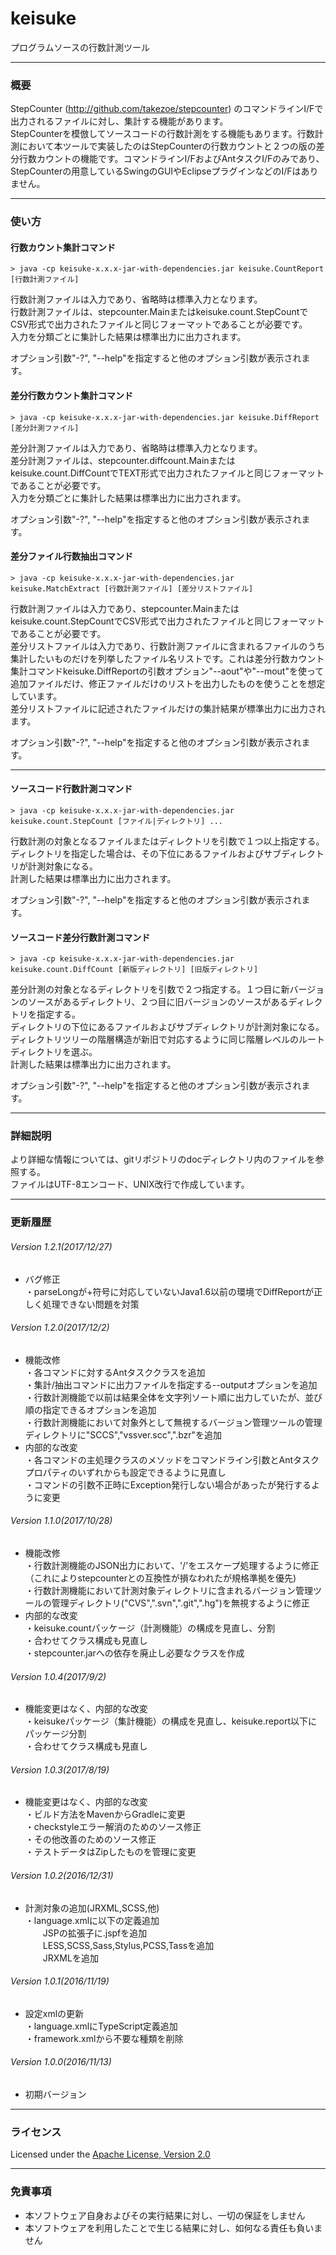 # keisuke
プログラムソースの行数計測ツール
- - -
### 概要
StepCounter (http://github.com/takezoe/stepcounter) のコマンドラインI/Fで出力されるファイルに対し、集計する機能があります。  
StepCounterを模倣してソースコードの行数計測をする機能もあります。行数計測において本ツールで実装したのはStepCounterの行数カウントと２つの版の差分行数カウントの機能です。コマンドラインI/FおよびAntタスクI/Fのみであり、StepCounterの用意しているSwingのGUIやEclipseプラグインなどのI/Fはありません。
- - -
### 使い方
#### 行数カウント集計コマンド
```
> java -cp keisuke-x.x.x-jar-with-dependencies.jar keisuke.CountReport [行数計測ファイル]
```
行数計測ファイルは入力であり、省略時は標準入力となります。  
行数計測ファイルは、stepcounter.Mainまたはkeisuke.count.StepCountでCSV形式で出力されたファイルと同じフォーマットであることが必要です。  
入力を分類ごとに集計した結果は標準出力に出力されます。

オプション引数"-?", "--help"を指定すると他のオプション引数が表示されます。

#### 差分行数カウント集計コマンド
```
> java -cp keisuke-x.x.x-jar-with-dependencies.jar keisuke.DiffReport [差分計測ファイル]
```
差分計測ファイルは入力であり、省略時は標準入力となります。  
差分計測ファイルは、stepcounter.diffcount.Mainまたはkeisuke.count.DiffCountでTEXT形式で出力されたファイルと同じフォーマットであることが必要です。  
入力を分類ごとに集計した結果は標準出力に出力されます。

オプション引数"-?", "--help"を指定すると他のオプション引数が表示されます。

#### 差分ファイル行数抽出コマンド
```
> java -cp keisuke-x.x.x-jar-with-dependencies.jar keisuke.MatchExtract [行数計測ファイル] [差分リストファイル]
```
行数計測ファイルは入力であり、stepcounter.Mainまたはkeisuke.count.StepCountでCSV形式で出力されたファイルと同じフォーマットであることが必要です。  
差分リストファイルは入力であり、行数計測ファイルに含まれるファイルのうち集計したいものだけを列挙したファイル名リストです。これは差分行数カウント集計コマンドkeisuke.DiffReportの引数オプション"--aout"や"--mout"を使って追加ファイルだけ、修正ファイルだけのリストを出力したものを使うことを想定しています。  
差分リストファイルに記述されたファイルだけの集計結果が標準出力に出力されます。

オプション引数"-?", "--help"を指定すると他のオプション引数が表示されます。

- - -
#### ソースコード行数計測コマンド
```
> java -cp keisuke-x.x.x-jar-with-dependencies.jar keisuke.count.StepCount [ファイル|ディレクトリ] ...
```
行数計測の対象となるファイルまたはディレクトリを引数で１つ以上指定する。  
ディレクトリを指定した場合は、その下位にあるファイルおよびサブディレクトリが計測対象になる。  
計測した結果は標準出力に出力されます。

オプション引数"-?", "--help"を指定すると他のオプション引数が表示されます。

#### ソースコード差分行数計測コマンド
```
> java -cp keisuke-x.x.x-jar-with-dependencies.jar keisuke.count.DiffCount [新版ディレクトリ] [旧版ディレクトリ]
```
差分計測の対象となるディレクトリを引数で２つ指定する。１つ目に新バージョンのソースがあるディレクトリ、２つ目に旧バージョンのソースがあるディレクトリを指定する。  
ディレクトリの下位にあるファイルおよびサブディレクトリが計測対象になる。ディレクトリツリーの階層構造が新旧で対応するように同じ階層レベルのルートディレクトリを選ぶ。  
計測した結果は標準出力に出力されます。

オプション引数"-?", "--help"を指定すると他のオプション引数が表示されます。

- - -
### 詳細説明
より詳細な情報については、gitリポジトリのdocディレクトリ内のファイルを参照する。  
ファイルはUTF-8エンコード、UNIX改行で作成しています。

- - -
### 更新履歴
###### Version 1.2.1(2017/12/27)
* バグ修正  
・parseLongが+符号に対応していないJava1.6以前の環境でDiffReportが正しく処理できない問題を対策  

###### Version 1.2.0(2017/12/2)
* 機能改修  
・各コマンドに対するAntタスククラスを追加  
・集計/抽出コマンドに出力ファイルを指定する--outputオプションを追加  
・行数計測機能で以前は結果全体を文字列ソート順に出力していたが、並び順の指定できるオプションを追加  
・行数計測機能において対象外として無視するバージョン管理ツールの管理ディレクトリに"SCCS","vssver.scc",".bzr"を追加  
* 内部的な改変  
・各コマンドの主処理クラスのメソッドをコマンドライン引数とAntタスクプロパティのいずれからも設定できるように見直し  
・コマンドの引数不正時にException発行しない場合があったが発行するように変更  

###### Version 1.1.0(2017/10/28)
* 機能改修  
・行数計測機能のJSON出力において、'/'をエスケープ処理するように修正（これによりstepcounterとの互換性が損なわれたが規格準拠を優先)  
・行数計測機能において計測対象ディレクトリに含まれるバージョン管理ツールの管理ディレクトリ("CVS",".svn",".git",".hg")を無視するように修正  
* 内部的な改変  
・keisuke.countパッケージ（計測機能）の構成を見直し、分割  
・合わせてクラス構成も見直し  
・stepcounter.jarへの依存を廃止し必要なクラスを作成  

###### Version 1.0.4(2017/9/2)
* 機能変更はなく、内部的な改変  
・keisukeパッケージ（集計機能）の構成を見直し、keisuke.report以下にパッケージ分割  
・合わせてクラス構成も見直し  

###### Version 1.0.3(2017/8/19)
* 機能変更はなく、内部的な改変  
・ビルド方法をMavenからGradleに変更  
・checkstyleエラー解消のためのソース修正  
・その他改善のためのソース修正  
・テストデータはZipしたものを管理に変更  

###### Version 1.0.2(2016/12/31)
* 計測対象の追加(JRXML,SCSS,他)  
・language.xmlに以下の定義追加  
　　JSPの拡張子に.jspfを追加  
　　LESS,SCSS,Sass,Stylus,PCSS,Tassを追加  
　　JRXMLを追加  

###### Version 1.0.1(2016/11/19)
* 設定xmlの更新  
・language.xmlにTypeScript定義追加  
・framework.xmlから不要な種類を削除  

###### Version 1.0.0(2016/11/13)
* 初期バージョン  

- - -
### ライセンス
Licensed under the [Apache License, Version 2.0](http://www.apache.org/licenses/LICENSE-2.0)

- - -
### 免責事項
* 本ソフトウェア自身およびその実行結果に対し、一切の保証をしません
* 本ソフトウェアを利用したことで生じる結果に対し、如何なる責任も負いません
